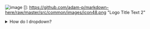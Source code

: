 ![image](https://github.com/user-attachments/assets/f8398557-2d4c-40df-85ba-1775449e2b00)
[]: https://github.com/adam-p/markdown-here/raw/master/src/common/images/icon48.png "Logo Title Text 2"
<details>
<summary>How do I dropdown?</summary>
<br>
This is how you dropdown.
![image](https://github.com/user-attachments/assets/f8398557-2d4c-40df-85ba-1775449e2b00)
</details>

